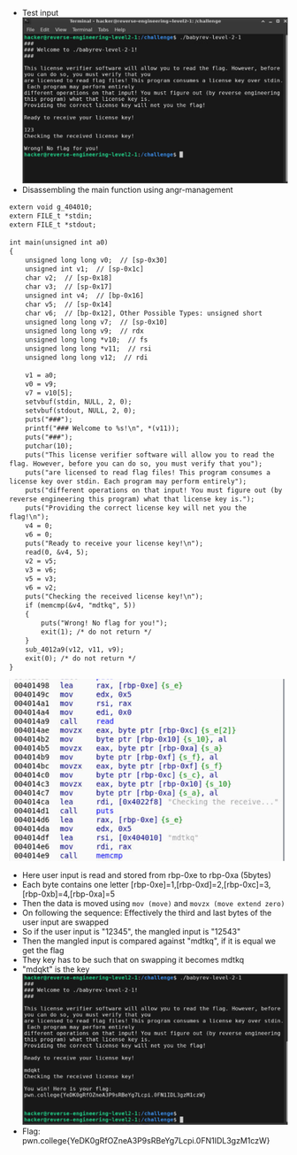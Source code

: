 - Test input
![alt text](image-10.png)
- Disassembling the main function using angr-management
```
extern void g_404010;
extern FILE_t *stdin;
extern FILE_t *stdout;

int main(unsigned int a0)
{
    unsigned long long v0;  // [sp-0x30]
    unsigned int v1;  // [sp-0x1c]
    char v2;  // [sp-0x18]
    char v3;  // [sp-0x17]
    unsigned int v4;  // [bp-0x16]
    char v5;  // [sp-0x14]
    char v6;  // [bp-0x12], Other Possible Types: unsigned short
    unsigned long long v7;  // [sp-0x10]
    unsigned long long v9;  // rdx
    unsigned long long *v10;  // fs
    unsigned long long *v11;  // rsi
    unsigned long long v12;  // rdi

    v1 = a0;
    v0 = v9;
    v7 = v10[5];
    setvbuf(stdin, NULL, 2, 0);
    setvbuf(stdout, NULL, 2, 0);
    puts("###");
    printf("### Welcome to %s!\n", *(v11));
    puts("###");
    putchar(10);
    puts("This license verifier software will allow you to read the flag. However, before you can do so, you must verify that you");
    puts("are licensed to read flag files! This program consumes a license key over stdin. Each program may perform entirely");
    puts("different operations on that input! You must figure out (by reverse engineering this program) what that license key is.");
    puts("Providing the correct license key will net you the flag!\n");
    v4 = 0;
    v6 = 0;
    puts("Ready to receive your license key!\n");
    read(0, &v4, 5);
    v2 = v5;
    v3 = v6;
    v5 = v3;
    v6 = v2;
    puts("Checking the received license key!\n");
    if (memcmp(&v4, "mdtkq", 5))
    {
        puts("Wrong! No flag for you!");
        exit(1); /* do not return */
    }
    sub_4012a9(v12, v11, v9);
    exit(0); /* do not return */
}

``` 
![alt text](image-11.png)
- Here user input is read and stored from rbp-0xe to rbp-0xa (5bytes)
- Each byte contains one letter [rbp-0xe]=1,[rbp-0xd]=2,[rbp-0xc]=3,[rbp-0xb]=4,[rbp-0xa]=5
- Then the data is moved using `mov (move)` and `movzx (move extend zero)`
- On following the sequence:
  Effectively the third and last bytes of the user input are swapped  
- So if the user input is "12345", the mangled input is "12543"
- Then the mangled input is compared against "mdtkq", if it is equal we get the flag
- They key has to be such that on swapping it becomes mdtkq
- "mdqkt" is the key 
![alt text](image-12.png)
- Flag: pwn.college{YeDK0gRfOZneA3P9sRBeYg7Lcpi.0FN1IDL3gzM1czW}
